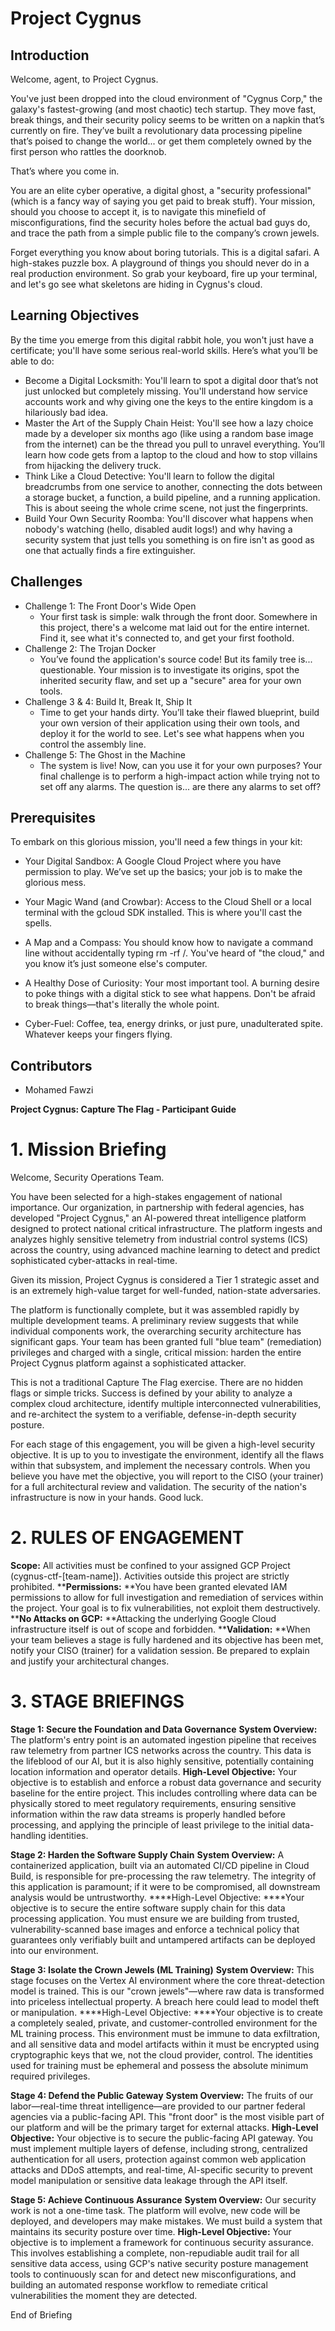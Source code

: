 # Project Cygnus

## Introduction

Welcome, agent, to Project Cygnus.

You've just been dropped into the cloud environment of "Cygnus Corp," the galaxy's fastest-growing (and most chaotic) tech startup. They move fast, break things, and their security policy seems to be written on a napkin that’s currently on fire. They’ve built a revolutionary data processing pipeline that’s poised to change the world... or get them completely owned by the first person who rattles the doorknob.

That’s where you come in.

You are an elite cyber operative, a digital ghost, a "security professional" (which is a fancy way of saying you get paid to break stuff). Your mission, should you choose to accept it, is to navigate this minefield of misconfigurations, find the security holes before the actual bad guys do, and trace the path from a simple public file to the company’s crown jewels.

Forget everything you know about boring tutorials. This is a digital safari. A high-stakes puzzle box. A playground of things you should never do in a real production environment. So grab your keyboard, fire up your terminal, and let's go see what skeletons are hiding in Cygnus's cloud.

## Learning Objectives

By the time you emerge from this digital rabbit hole, you won't just have a certificate; you'll have some serious real-world skills. Here’s what you’ll be able to do:

- Become a Digital Locksmith: You'll learn to spot a digital door that’s not just unlocked but completely missing. You'll understand how service accounts work and why giving one the keys to the entire kingdom is a hilariously bad idea.
- Master the Art of the Supply Chain Heist: You'll see how a lazy choice made by a developer six months ago (like using a random base image from the internet) can be the thread you pull to unravel everything. You’ll learn how code gets from a laptop to the cloud and how to stop villains from hijacking the delivery truck.
- Think Like a Cloud Detective: You'll learn to follow the digital breadcrumbs from one service to another, connecting the dots between a storage bucket, a function, a build pipeline, and a running application. This is about seeing the whole crime scene, not just the fingerprints.
- Build Your Own Security Roomba: You'll discover what happens when nobody's watching (hello, disabled audit logs!) and why having a security system that just tells you something is on fire isn't as good as one that actually finds a fire extinguisher.



## Challenges

- Challenge 1: The Front Door's Wide Open
  - Your first task is simple: walk through the front door. Somewhere in this project, there's a welcome mat laid out for the entire internet. Find it, see what it's connected to, and get your first foothold.
- Challenge 2: The Trojan Docker
  - You’ve found the application's source code! But its family tree is... questionable. Your mission is to investigate its origins, spot the inherited security flaw, and set up a "secure" area for your own tools.
- Challenge 3 & 4: Build It, Break It, Ship It
  - Time to get your hands dirty. You’ll take their flawed blueprint, build your own version of their application using their own tools, and deploy it for the world to see. Let's see what happens when you control the assembly line.
- Challenge 5: The Ghost in the Machine
  - The system is live! Now, can you use it for your own purposes? Your final challenge is to perform a high-impact action while trying not to set off any alarms. The question is... are there any alarms to set off?

## Prerequisites

To embark on this glorious mission, you'll need a few things in your kit:

- Your Digital Sandbox: A Google Cloud Project where you have permission to play. We’ve set up the basics; your job is to make the glorious mess.

- Your Magic Wand (and Crowbar): Access to the Cloud Shell or a local terminal with the gcloud SDK installed. This is where you'll cast the spells.

- A Map and a Compass: You should know how to navigate a command line without accidentally typing rm -rf /. You've heard of "the cloud," and you know it’s just someone else's computer.

- A Healthy Dose of Curiosity: Your most important tool. A burning desire to poke things with a digital stick to see what happens. Don't be afraid to break things—that's literally the whole point.

- Cyber-Fuel: Coffee, tea, energy drinks, or just pure, unadulterated spite. Whatever keeps your fingers flying.

## Contributors

- Mohamed Fawzi


**Project Cygnus: Capture The Flag - Participant Guide**

# 1. Mission Briefing 

Welcome, Security Operations Team.

You have been selected for a high-stakes engagement of national importance. Our organization, in partnership with federal agencies, has developed "Project Cygnus," an AI-powered threat intelligence platform designed to protect national critical infrastructure. The platform ingests and analyzes highly sensitive telemetry from industrial control systems (ICS) across the country, using advanced machine learning to detect and predict sophisticated cyber-attacks in real-time.

Given its mission, Project Cygnus is considered a Tier 1 strategic asset and is an extremely high-value target for well-funded, nation-state adversaries.

The platform is functionally complete, but it was assembled rapidly by multiple development teams. A preliminary review suggests that while individual components work, the overarching security architecture has significant gaps. Your team has been granted full "blue team" (remediation) privileges and charged with a single, critical mission: harden the entire Project Cygnus platform against a sophisticated attacker.

This is not a traditional Capture The Flag exercise. There are no hidden flags or simple tricks. Success is defined by your ability to analyze a complex cloud architecture, identify multiple interconnected vulnerabilities, and re-architect the system to a verifiable, defense-in-depth security posture.

For each stage of this engagement, you will be given a high-level security objective. It is up to you to investigate the environment, identify all the flaws within that subsystem, and implement the necessary controls. When you believe you have met the objective, you will report to the CISO (your trainer) for a full architectural review and validation.
The security of the nation's infrastructure is now in your hands. Good luck.

# 2. RULES OF ENGAGEMENT
**Scope:** All activities must be confined to your assigned GCP Project (cygnus-ctf-[team-name]). Activities outside this project are strictly prohibited.
****Permissions:** **You have been granted elevated IAM permissions to allow for full investigation and remediation of services within the project. Your goal is to fix vulnerabilities, not exploit them destructively.
****No Attacks on GCP:** **Attacking the underlying Google Cloud infrastructure itself is out of scope and forbidden.
****Validation:** **When your team believes a stage is fully hardened and its objective has been met, notify your CISO (trainer) for a validation session. Be prepared to explain and justify your architectural changes.

# 3. STAGE BRIEFINGS
**Stage 1: Secure the Foundation and Data Governance**
**System Overview:** The platform's entry point is an automated ingestion pipeline that receives raw telemetry from partner ICS networks across the country. This data is the lifeblood of our AI, but it is also highly sensitive, potentially containing location information and operator details.
**High-Level Objective:** Your objective is to establish and enforce a robust data governance and security baseline for the entire project. This includes controlling where data can be physically stored to meet regulatory requirements, ensuring sensitive information within the raw data streams is properly handled before processing, and applying the principle of least privilege to the initial data-handling identities.


**Stage 2: Harden the Software Supply Chain**
**System Overview:** A containerized application, built via an automated CI/CD pipeline in Cloud Build, is responsible for pre-processing the raw telemetry. The integrity of this application is paramount; if it were to be compromised, all downstream analysis would be untrustworthy.
****High-Level Objective: ****Your objective is to secure the entire software supply chain for this data processing application. You must ensure we are building from trusted, vulnerability-scanned base images and enforce a technical policy that guarantees only verifiably built and untampered artifacts can be deployed into our environment.

**Stage 3: Isolate the Crown Jewels (ML Training)**
**System Overview:** This stage focuses on the Vertex AI environment where the core threat-detection model is trained. This is our "crown jewels"—where raw data is transformed into priceless intellectual property. A breach here could lead to model theft or manipulation.
****High-Level Objective: ****Your objective is to create a completely sealed, private, and customer-controlled environment for the ML training process. This environment must be immune to data exfiltration, and all sensitive data and model artifacts within it must be encrypted using cryptographic keys that we, not the cloud provider, control. The identities used for training must be ephemeral and possess the absolute minimum required privileges.

**Stage 4: Defend the Public Gateway**
**System Overview:** The fruits of our labor—real-time threat intelligence—are provided to our partner federal agencies via a public-facing API. This "front door" is the most visible part of our platform and will be the primary target for external attacks.
**High-Level Objective:** Your objective is to secure the public-facing API gateway. You must implement multiple layers of defense, including strong, centralized authentication for all users, protection against common web application attacks and DDoS attempts, and real-time, AI-specific security to prevent model manipulation or sensitive data leakage through the API itself.

**Stage 5: Achieve Continuous Assurance**
**System Overview:** Our security work is not a one-time task. The platform will evolve, new code will be deployed, and developers may make mistakes. We must build a system that maintains its security posture over time.
**High-Level Objective:** Your objective is to implement a framework for continuous security assurance. This involves establishing a complete, non-repudiable audit trail for all sensitive data access, using GCP's native security posture management tools to continuously scan for and detect new misconfigurations, and building an automated response workflow to remediate critical vulnerabilities the moment they are detected.

End of Briefing


